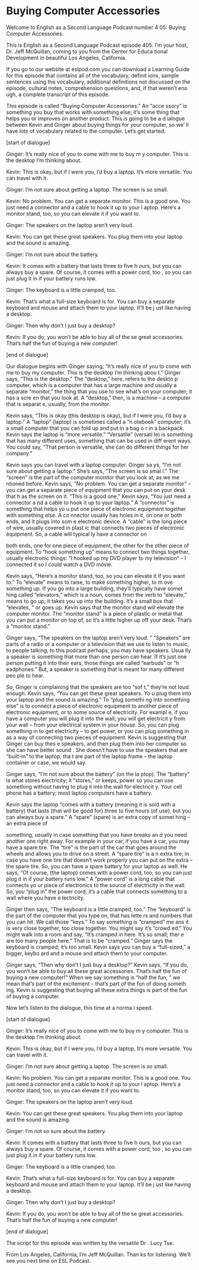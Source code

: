 # Buying Computer Accessories

Welcome to English as a Second Language Podcast number 4 05: Buying Computer Accessories.

This is English as a Second Language Podcast episode 405.  I’m your host, Dr. Jeff McQuillan, coming to you from the Center for Educa tional Development in beautiful Los Angeles, California.

If you go to our website at eslpod.com you can download a Learning Guide for this episode that contains all of the vocabulary, definit ions, sample sentences using the vocabulary, additional definitions not discussed  on the episode, cultural notes, comprehension questions, and, if that weren’t eno ugh, a complete transcript of this episode.

This episode is called “Buying Computer Accessories.”  An “acce ssory” is something you buy that works with something else; it’s some thing that helps you or improves on another product.  This is going to be a d ialogue between Kevin and Ginger about buying things for your computer, so we’ ll have lots of vocabulary related to the computer.  Let’s get started.

[start of dialogue]

Ginger:  It’s really nice of you to come with me to buy m y computer.  This is the desktop I’m thinking about.

Kevin:  This is okay, but if I were you, I’d buy a laptop.   It’s more versatile.  You can travel with it.

Ginger:  I’m not sure about getting a laptop.  The screen is so small.

Kevin:  No problem.  You can get a separate monitor.  This is a good one.  You just need a connector and a cable to hook it up to your l aptop.  Here’s a monitor stand, too, so you can elevate it if you want to.

Ginger: The speakers on the laptop aren’t very loud.

Kevin:  You can get these great speakers.  You plug them into your laptop and the sound is amazing.

Ginger:  I’m not sure about the battery.

 Kevin:  It comes with a battery that lasts three to five h ours, but you can always buy a spare.  Of course, it comes with a power cord, too , so you can just plug it in if your battery runs low.

Ginger:  The keyboard is a little cramped, too.

Kevin:  That’s what a full-size keyboard is for.  You can buy a separate keyboard and mouse and attach them to your laptop.  It’ll be j ust like having a desktop.

Ginger:  Then why don’t I just buy a desktop?

Kevin:  If you do, you won’t be able to buy all of the se great accessories.  That’s half the fun of buying a new computer!

[end of dialogue]

Our dialogue begins with Ginger saying, “It’s really nice  of you to come with me to buy my computer.  This is the desktop I’m thinking abou t.”  Ginger says, “This is the desktop.”  The “desktop,” here, refers to the deskto p computer, which is a computer that has a large machine and usually a separate “monitor,” the thing that you use to see what’s on your computer; it has a scre en that you look at.  A “desktop,” then, is a machine – a computer that is separat e, usually, from the monitor.

Kevin says, “This is okay (this desktop is okay), but if I were you, I’d buy a laptop.”  A “laptop” (laptop) is sometimes called a “n otebook” computer; it’s a small computer that you can fold up and put in a bag o r in a backpack.  Kevin says the laptop is “more versatile.”  “Versatile” (versati le) is something that has many different uses, something that can be used in diff erent ways.  You could say, “That person is versatile, she can do different things for her company.”

Kevin says you can travel with a laptop computer.  Ginger sa ys, “I’m not sure about getting a laptop.”  She’s says, “The screen is so smal l.”  The “screen” is the part of the computer monitor that you look at, as we me ntioned before.  Kevin says, “No problem.  You can get a separate monitor” – you  can get a separate piece of equipment that you can put on your desk that h as the screen on it.  “This is a good one,” Kevin says, “You just need a connector a nd a cable to hook it up to your laptop.”  A “connector” is something that helps yo u put one piece of electronic equipment together with something else.  A co nnector usually has holes in it, on one or both ends, and it plugs into som e electronic device.  A “cable” is the long piece of wire, usually covered in plast ic that connects two pieces of electronic equipment.  So, a cable will typical ly have a connector on

 both ends, one for one piece of equipment, the other  for the other piece of equipment.  To “hook something up” means to connect two things together, usually electronic things: “I hooked up my DVD player to my television” – I connected it so I could watch a DVD movie.

Kevin says, “Here’s a monitor stand, too, so you can elevate  it if you want to.”  To “elevate” means to raise, to make something higher, to m ove something up.  If you go into a large building, they’ll typically have somet hing called “elevators,” which is a noun, comes from the verb to “elevate,” means to go up, it takes you up into the building.  It’s a small box that “elevates, ” or goes up.  Kevin says that the monitor stand will elevate the computer monitor.  The “monitor stand” is a piece of plastic or metal that you can put a monitor on top of, so it’s a little higher up off your desk.  That’s a “monitor stand.”

Ginger says, “The speakers on the laptop aren’t very loud. ”  “Speakers” are parts of a radio or a computer or a television that we use to  listen to music, to people talking, to this podcast perhaps; you may have speakers.  Usua lly a speaker is something that more than one person can hear.  If it’s just one person putting it into their ears, those things are called “earbuds” or “h eadphones.”  But, a speaker is something that is meant for many different peo ple to hear.

So, Ginger is complaining that the speakers are too “sof t,” they’re not loud enough.  Kevin says, “You can get these great speakers.  Yo u plug them into your laptop and the sound is amazing.”  To “plug somethi ng into something else” is to connect a piece of electronic equipment to another piece of electronic equipment, or to some source of electricity.  For exampl e, if you have a computer you will plug it into the wall; you will get electricit y from your wall – from your electrical system in your house.  So, you can plug something  in to get electricity – to get power, or you can plug something in as a way of connecting two pieces of equipment.  Kevin is suggesting that Ginger can buy thes e speakers, and then plug them into her computer so she can have better sound .  She doesn’t have to use the speakers that are “built-in” to the laptop, tha t are part of the laptop frame – the laptop container or case, we would say.

Ginger says, “I’m not sure about the battery” (on the la ptop).  The “battery” is what stores electricity; it “stores,” or keeps, power so you can use something without having to plug it into the wall for electricit y.  Your cell phone has a battery; most laptop computers have a battery.

Kevin says the laptop “comes with a battery (meaning it is sold with a battery) that lasts (that will be good for) three to five hours (of use), but you can always buy a spare.”  A “spare” (spare) is an extra copy of somet hing – an extra piece of

 something, usually in case something that you have breaks an d you need another one right away.  For example in your car, if you  have a car, you may have a spare tire.  The “tire” is the part of the car that goes around the wheels and allows you to drive on a street.  A “spare tire” is a n extra tire; in case you have one tire that doesn’t work properly you can put on  the extra – the spare tire. So, you can have a spare battery for your laptop as well.   He says, “Of course, (the laptop) comes with a power cord, too, so you can just  plug it in if your battery runs low.”  A “power cord” is a long cable that connects yo ur piece of electronics to the source of electricity in the wall.  So, you “plug  in” the power cord; it’s a cable that connects something to a wall where you have e lectricity.

Ginger then says, “The keyboard is a little cramped, too.”   The “keyboard” is the part of the computer that you type on, that has lette rs and numbers that you can hit.  We call those “keys.”  To say something is “cramped” me ans it is very close together, too close together.  You might say it’s “crowd ed.”  You might walk into a room and say, “It’s cramped in here.  It’s so small; ther e are too many people here.”  That is to be “cramped.”  Ginger says the keyboard  is cramped; it’s too small.  Kevin says you can buy a “full-sized,” a bigger, keybo ard and a mouse and attach them to your computer.

Ginger says, “Then why don’t I just buy a desktop?”  Kevin says, “If you do, you won’t be able to buy all these great accessories.  That’s half the fun of buying a new computer!”  When we say something is “half the fun, ” we mean that’s part of the excitement – that’s part of the fun of doing someth ing.  Kevin is suggesting that buying all these extra things is part of the fun of  buying a computer.

Now let’s listen to the dialogue, this time at a norma l speed.

[start of dialogue]

Ginger:  It’s really nice of you to come with me to buy m y computer.  This is the desktop I’m thinking about.

Kevin:  This is okay, but if I were you, I’d buy a laptop.   It’s more versatile.  You can travel with it.

Ginger:  I’m not sure about getting a laptop.  The screen is so small.

Kevin:  No problem.  You can get a separate monitor.  This is a good one.  You just need a connector and a cable to hook it up to your l aptop.  Here’s a monitor stand, too, so you can elevate it if you want to.

 Ginger: The speakers on the laptop aren’t very loud.

Kevin:  You can get these great speakers.  You plug them into your laptop and the sound is amazing.

Ginger:  I’m not so sure about the battery.

Kevin:  It comes with a battery that lasts three to five h ours, but you can always buy a spare.  Of course, it comes with a power cord, too , so you can just plug it in if your battery runs low.

Ginger:  The keyboard is a little cramped, too.

Kevin:  That’s what a full-size keyboard is for.  You can buy a separate keyboard and mouse and attach them to your laptop.  It’ll be j ust like having a desktop.

Ginger:  Then why don’t I just buy a desktop?

Kevin:  If you do, you won’t be able to buy all of the se great accessories.  That’s half the fun of buying a new computer!

[end of dialogue]

The script for this episode was written by the versatile Dr . Lucy Tse.

From Los Angeles, California, I’m Jeff McQuillan.  Than ks for listening.  We’ll see you next time on ESL Podcast.



